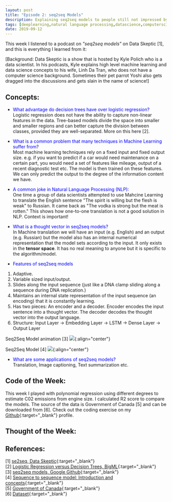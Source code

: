 ```yaml
---
layout: post
title: "Episode 2: seq2seq Models"
description: Explaining seq2seq models to people still not impressed by Machine Learning
tags: [deeplearning,natural language processing,datascience,computerscience,machinelearning,podcast]
date: 2019-09-12
---
```


This week I listened to a podcast on *"seq2seq models"* on Data Skeptic [1], and this is everything I learned from it:

[Background: Data Skeptic is a show that is hosted by Kyle Polich who is a data scientist. In his podcasts, Kyle explains high level machine learning and data science concepts to his wife, Linh Da Tran, who does not have a computer science background. Sometimes their pet parrot Yoshi also gets dragged into the discussions and gets slain in the name of science!]

## Concepts:  
+ <span style="color:blue">What advantage do decision trees have over logistic regression?</span>  
Logistic regression does not have the ability to capture non-linear features in the data. Tree-based models divide the space into smaller and smaller regions and can better capture the division between classes, provided they are well-separated. More on this here [2].  

+ <span style="color:blue">What is a common problem that many techniques in Machine Learning suffer from?</span>  
Most machine learning techniques rely on a fixed input and fixed output size. e.g. if you want to predict if a car would need maintenance on a certain part, you would need a set of features like mileage, output of a recent diagnostic test etc. The model is then trained on these features. We can only predict the output to the degree of the information content we have.

+ <span style="color:blue">A common joke in Natural Language Processing (NLP):</span>  
One time a group of data scientists attempted to use Mahcine Learning to translate the English sentence "The spirit is willing but the flesh is weak" to Russian. It came back as "The vodka is strong but the meat is rotten." This shows how one-to-one translation is not a good solution in NLP. Context is important!

+ <span style="color:blue">What is a thought vector in seq2seq models?</span>  
In Machine translation we will have an input (e.g. English) and an output (e.g. Russian) but the model also has an internal numerical representation that the model sets according to the input. It only exists in the **tensor space**. It has no real meaning to anyone but it is specific to the algorithm/model.  
  
+ <span style="color:blue">Features of seq2seq models</span>  
1. Adaptive.  
2. Variable sized input/output.  
3. Slides along the input sequence (just like a DNA clamp sliding along a sequence during DNA replication.)
4. Maintains an internal state representation of the input sequence (an encoding) that it is constantly learning.
5. Has two pieces: An encoder and a decoder. Encoder encodes the input sentence into a thought vector. The decoder decodes the thought vector into the output language.
6. Structure: Input Layer -> Embedding Layer -> LSTM -> Dense Layer -> Output Layer

Seq2Seq Model animation [3]
![](https://3.bp.blogspot.com/-3Pbj_dvt0Vo/V-qe-Nl6P5I/AAAAAAAABQc/z0_6WtVWtvARtMk0i9_AtLeyyGyV6AI4wCLcB/s1600/nmt-model-fast.gif){:align="center"}  

Seq2Seq Model [4]
![](https://miro.medium.com/max/2658/1*Ismhi-muID5ooWf3ZIQFFg.png){:align="center"}  

+ <span style="color:blue">What are some applications of seq2seq models?</span>     
Translation, Image captioning, Text summarization etc.

## Code of the Week:
This week I played with polynomial regression using different degrees to estimate C02 emissions from engine size. I calculated R2 score to compare the models. The source of the data is Government of Canada [5] and can be downloaded from [6]. Check out the coding exercise on my [Github](https://github.com/hadiahameed/Data-science-blog/tree/master/Episode2-Regression){:target="_blank"} profile.

## Thought of the Week:  


## References:
[1] [se2seq, Data Skeptic](https://player.fm/series/data-skeptic/seq2seq){:target="_blank"}  
[2] [Logistic Regression versus Decision Trees, BigML](https://blog.bigml.com/2016/09/28/logistic-regression-versus-decision-trees/){:target="_blank"}   
[3] [seq2seq models, Google Github](https://google.github.io/seq2seq/){:target="_blank"}   
[4] [Sequence to sequence model: Introduction and concepts](https://towardsdatascience.com/sequence-to-sequence-model-introduction-and-concepts-44d9b41cd42d){:target="_blank"}    
[5] [Government of Canada](https://open.canada.ca/data/en/dataset/98f1a129-f628-4ce4-b24d-6f16bf24dd64){:target="_blank"}     
[6] [Dataset](https://s3-api.us-geo.objectstorage.softlayer.net/cf-courses-data/CognitiveClass/ML0101ENv3/labs/FuelConsumptionCo2.csv){:target="_blank"}   